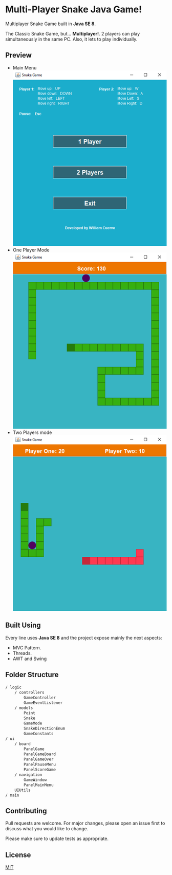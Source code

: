 # Multi-Player Snake Java Game!

Multiplayer Snake Game built in **Java SE 8**.

The Classic Snake Game, but... **Multiplayer!**. 2 players can play simultaneously in the same PC.  Also, it lets to play individually.

## Preview

- Main Menu
  ![Main Menu screenshoot](https://github.com/william-cuervo-ing/snake-java-game/blob/main/screenshoots/main_menu.png?raw=true)
- One Player Mode
  ![One player mode screenshoot](https://github.com/william-cuervo-ing/snake-java-game/blob/main/screenshoots/1_player_mode.png?raw=true)
- Two Players mode
  ![Two players mode screenshoot](https://github.com/william-cuervo-ing/snake-java-game/blob/main/screenshoots/2_players_mode.png?raw=true)

## Built Using

Every line uses **Java SE 8** and the project expose mainly the next aspects:
- MVC Pattern.
- Threads.
- AWT and Swing

## Folder Structure

```
/ logic  
	/ controllers
		GameController
		GameEventListener
	/ models
		Point
		Snake
		GameMode
		SnakeDirectionEnum
		GameConstants
/ ui
	/ board
		PanelGame
		PanelGameBoard
		PanelGameOver
		PanelPauseMenu
		PanelScoreGame
	/ navigation
		GameWindow
		PanelMainMenu
	UIUtils
/ main
```

## Contributing
Pull requests are welcome. For major changes, please open an issue first to discuss what you would like to change.

Please make sure to update tests as appropriate.

## License
[MIT](https://choosealicense.com/licenses/mit/)